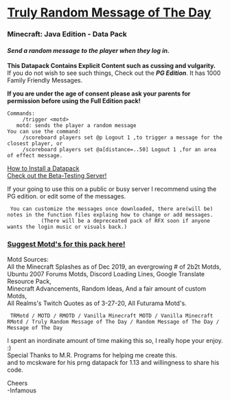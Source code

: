 # [Truly Random Message of The Day]()    
### Minecraft: Java Edition - Data Pack

#### *Send a random message to the player when they log in.*  
     
__This Datapack Contains Explicit Content such as cussing and vulgarity.__    
If you do not wish to see such things, Check out the ___PG Edition___.  It has 1000 Family Friendly Messages.  

__If you are under the age of consent please ask your parents for permission before using the Full Edition pack!__    
~~~
Commands:   
     /trigger <motd>  
   motd: sends the player a random message  
You can use the command:  
     /scoreboard players set @p Logout 1 ,to trigger a message for the closest player, or 
     /scoreboard players set @a[distance=..50] Logout 1 ,for an area of effect message.  
~~~
[How to Install a Datapack](https://www.youtube.com/watch?v=4Dxzw12TQcg)   
[Check out the Beta-Testing Server!](https://bit.ly/2TizsgS)   

If your going to use this on a public or busy server I recommend using the PG edition. or edit some of the messages.   

     You can customize the messages once downloaded, there are(will be) notes in the function files explaing how to change or add messages.
               (There will be a depreceated pack of RFX soon if anyone wants the login music or visuals back.)  

### [Suggest Motd's for this pack here!](https://www.reddit.com/user/InfamousMusicify/comments/pznw9e/trmotd_suggestions/)

Motd Sources:   
     All the Minecraft Splashes as of Dec 2019, an evergrowing # of 2b2t Motds,   
     Ubuntu 2007 Forums Motds, Discord Loading Lines, Google Translate Resource Pack,  
     Minecraft Advancements, Random Ideas, And a fair amount of custom Motds,   
     All Realms's Twitch Quotes as of 3-27-20, All Futurama Motd's.  

     TRMotd / MOTD / RMOTD / Vanilla Minecraft MOTD / Vanilla Minecraft RMotd / Truly Random Message of The Day / Random Message of The Day / Message of The Day

I spent an inordinate amount of time making this so, I really hope your enjoy. :)   
Special Thanks to M.R. Programs for helping me create this.  
and to mcskware for his prng datapack for 1.13 and willingness to share his code.  

Cheers   
-Infamous   
